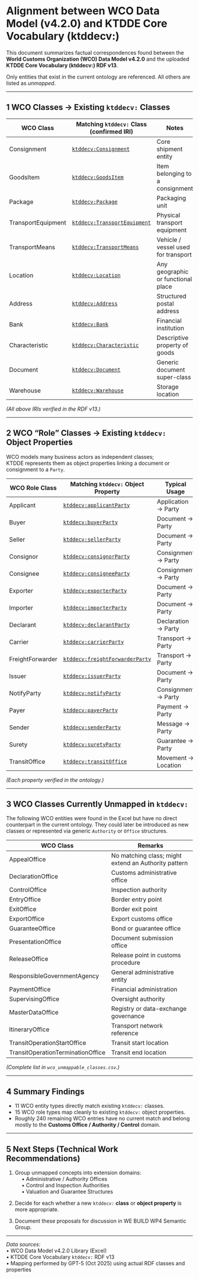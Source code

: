 # Alignment between WCO Data Model (v4.2.0) and KTDDE Core Vocabulary (ktddecv:)

This document summarizes factual correspondences found between the
**World Customs Organization (WCO) Data Model v4.2.0**
and the uploaded **KTDDE Core Vocabulary (ktddecv:) RDF v13**.

Only entities that exist in the current ontology are referenced.
All others are listed as *unmapped*.

---

## 1  WCO Classes → Existing `ktddecv:` Classes

| WCO Class | Matching `ktddecv:` Class (confirmed IRI) | Notes |
|------------|---------------------------------------------|-------|
| Consignment | [`ktddecv:Consignment`](https://iri.suomi.fi/model/ktddecv/Consignment) | Core shipment entity |
| GoodsItem | [`ktddecv:GoodsItem`](https://iri.suomi.fi/model/ktddecv/GoodsItem) | Item belonging to a consignment |
| Package | [`ktddecv:Package`](https://iri.suomi.fi/model/ktddecv/Package) | Packaging unit |
| TransportEquipment | [`ktddecv:TransportEquipment`](https://iri.suomi.fi/model/ktddecv/TransportEquipment) | Physical transport equipment |
| TransportMeans | [`ktddecv:TransportMeans`](https://iri.suomi.fi/model/ktddecv/TransportMeans) | Vehicle / vessel used for transport |
| Location | [`ktddecv:Location`](https://iri.suomi.fi/model/ktddecv/Location) | Any geographic or functional place |
| Address | [`ktddecv:Address`](https://iri.suomi.fi/model/ktddecv/Address) | Structured postal address |
| Bank | [`ktddecv:Bank`](https://iri.suomi.fi/model/ktddecv/Bank) | Financial institution |
| Characteristic | [`ktddecv:Characteristic`](https://iri.suomi.fi/model/ktddecv/Characteristic) | Descriptive property of goods |
| Document | [`ktddecv:Document`](https://iri.suomi.fi/model/ktddecv/Document) | Generic document super-class |
| Warehouse | [`ktddecv:Warehouse`](https://iri.suomi.fi/model/ktddecv/Warehouse) | Storage location |

*(All above IRIs verified in the RDF v13.)*

---

## 2  WCO “Role” Classes → Existing `ktddecv:` Object Properties

WCO models many business actors as independent classes;  
KTDDE represents them as object properties linking a document or consignment to a `Party`.

| WCO Role Class | Matching `ktddecv:` Object Property | Typical Usage |
|----------------|--------------------------------------|---------------|
| Applicant | [`ktddecv:applicantParty`](https://iri.suomi.fi/model/ktddecv/applicantParty) | Application → Party |
| Buyer | [`ktddecv:buyerParty`](https://iri.suomi.fi/model/ktddecv/buyerParty) | Document → Party |
| Seller | [`ktddecv:sellerParty`](https://iri.suomi.fi/model/ktddecv/sellerParty) | Document → Party |
| Consignor | [`ktddecv:consignorParty`](https://iri.suomi.fi/model/ktddecv/consignorParty) | Consignment → Party |
| Consignee | [`ktddecv:consigneeParty`](https://iri.suomi.fi/model/ktddecv/consigneeParty) | Consignment → Party |
| Exporter | [`ktddecv:exporterParty`](https://iri.suomi.fi/model/ktddecv/exporterParty) | Document → Party |
| Importer | [`ktddecv:importerParty`](https://iri.suomi.fi/model/ktddecv/importerParty) | Document → Party |
| Declarant | [`ktddecv:declarantParty`](https://iri.suomi.fi/model/ktddecv/declarantParty) | Declaration → Party |
| Carrier | [`ktddecv:carrierParty`](https://iri.suomi.fi/model/ktddecv/carrierParty) | Transport → Party |
| FreightForwarder | [`ktddecv:freightForwarderParty`](https://iri.suomi.fi/model/ktddecv/freightForwarderParty) | Transport → Party |
| Issuer | [`ktddecv:issuerParty`](https://iri.suomi.fi/model/ktddecv/issuerParty) | Document → Party |
| NotifyParty | [`ktddecv:notifyParty`](https://iri.suomi.fi/model/ktddecv/notifyParty) | Consignment → Party |
| Payer | [`ktddecv:payerParty`](https://iri.suomi.fi/model/ktddecv/payerParty) | Payment → Party |
| Sender | [`ktddecv:senderParty`](https://iri.suomi.fi/model/ktddecv/senderParty) | Message → Party |
| Surety | [`ktddecv:suretyParty`](https://iri.suomi.fi/model/ktddecv/suretyParty) | Guarantee → Party |
| TransitOffice | [`ktddecv:transitOffice`](https://iri.suomi.fi/model/ktddecv/transitOffice) | Movement → Location |

*(Each property verified in the ontology.)*

---

## 3  WCO Classes Currently Unmapped in `ktddecv:`

The following WCO entities were found in the Excel but have no direct counterpart in the current ontology.
They could later be introduced as new classes or represented via generic `Authority` or `Office` structures.

| WCO Class | Remarks |
|------------|----------|
| AppealOffice | No matching class; might extend an Authority pattern |
| DeclarationOffice | Customs administrative office |
| ControlOffice | Inspection authority |
| EntryOffice | Border entry point |
| ExitOffice | Border exit point |
| ExportOffice | Export customs office |
| GuaranteeOffice | Bond or guarantee office |
| PresentationOffice | Document submission office |
| ReleaseOffice | Release point in customs procedure |
| ResponsibleGovernmentAgency | General administrative entity |
| PaymentOffice | Financial administration |
| SupervisingOffice | Oversight authority |
| MasterDataOffice | Registry or data-exchange governance |
| ItineraryOffice | Transport network reference |
| TransitOperationStartOffice | Transit start location |
| TransitOperationTerminationOffice | Transit end location |

*(Complete list in `wco_unmappable_classes.csv`.)*

---

## 4  Summary Findings

- 11 WCO entity types directly match existing `ktddecv:` classes.  
- 15 WCO role types map cleanly to existing `ktddecv:` object properties.  
- Roughly 240 remaining WCO entries have no current match and belong mostly to the **Customs Office / Authority / Control** domain.

---

## 5  Next Steps (Technical Work Recommendations)

1. Group unmapped concepts into extension domains:  
  • Administrative / Authority Offices  
  • Control and Inspection Authorities  
  • Valuation and Guarantee Structures  

2. Decide for each whether a new `ktddecv:` **class** or **object property** is more appropriate.  
3. Document these proposals for discussion in WE BUILD WP4 Semantic Group.

---

*Data sources:*   
 • WCO Data Model v4.2.0 Library (Excel)  
 • KTDDE Core Vocabulary `ktddecv:` RDF v13  
 • Mapping performed by GPT-5 (Oct 2025) using actual RDF classes and properties
